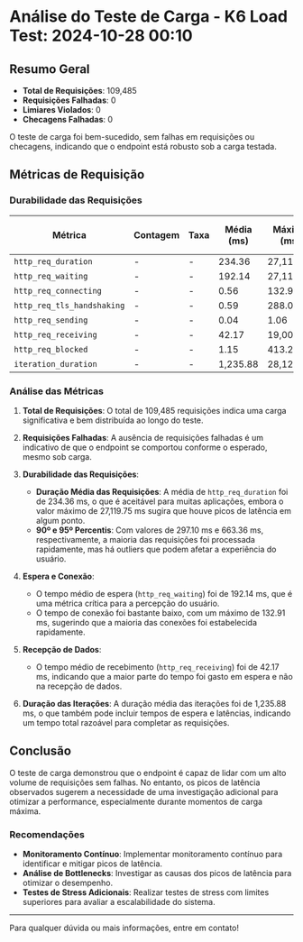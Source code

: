 # Análise do Teste de Carga - K6 Load Test: 2024-10-28 00:10

## Resumo Geral

- **Total de Requisições**: 109,485
- **Requisições Falhadas**: 0
- **Limiares Violados**: 0
- **Checagens Falhadas**: 0

O teste de carga foi bem-sucedido, sem falhas em requisições ou checagens, indicando que o endpoint está robusto sob a carga testada.

## Métricas de Requisição

### Durabilidade das Requisições

| Métrica                   | Contagem | Taxa | Média (ms) | Máximo (ms) | Mediana (ms) | Mínimo (ms) | 90º Percentil (ms) | 95º Percentil (ms) |
|--------------------------|----------|------|------------|-------------|---------------|-------------|---------------------|---------------------|
| `http_req_duration`      | -        | -    | 234.36     | 27,119.75   | 166.00        | 121.21      | 297.10              | 663.36              |
| `http_req_waiting`       | -        | -    | 192.14     | 27,119.68   | 156.03        | 121.10      | 228.77              | 267.37              |
| `http_req_connecting`    | -        | -    | 0.56       | 132.91      | -             | -           | -                   | -                   |
| `http_req_tls_handshaking`| -        | -    | 0.59       | 288.01      | -             | -           | -                   | -                   |
| `http_req_sending`       | -        | -    | 0.04       | 1.06        | 0.06          | -           | 0.08                | 0.09                |
| `http_req_receiving`     | -        | -    | 42.17      | 19,008.62   | -             | -           | 50.08               | 210.48              |
| `http_req_blocked`       | -        | -    | 1.15       | 413.26      | -             | -           | -                   | -                   |
| `iteration_duration`      | -        | -    | 1,235.88   | 28,120.13   | 1,167.91      | 1,121.36    | 1,311.68            | 1,663.64            |

### Análise das Métricas

1. **Total de Requisições**: O total de 109,485 requisições indica uma carga significativa e bem distribuída ao longo do teste.

2. **Requisições Falhadas**: A ausência de requisições falhadas é um indicativo de que o endpoint se comportou conforme o esperado, mesmo sob carga.

3. **Durabilidade das Requisições**:
   - **Duração Média das Requisições**: A média de `http_req_duration` foi de 234.36 ms, o que é aceitável para muitas aplicações, embora o valor máximo de 27,119.75 ms sugira que houve picos de latência em algum ponto.
   - **90º e 95º Percentis**: Com valores de 297.10 ms e 663.36 ms, respectivamente, a maioria das requisições foi processada rapidamente, mas há outliers que podem afetar a experiência do usuário.

4. **Espera e Conexão**:
   - O tempo médio de espera (`http_req_waiting`) foi de 192.14 ms, que é uma métrica crítica para a percepção do usuário.
   - O tempo de conexão foi bastante baixo, com um máximo de 132.91 ms, sugerindo que a maioria das conexões foi estabelecida rapidamente.

5. **Recepção de Dados**:
   - O tempo médio de recebimento (`http_req_receiving`) foi de 42.17 ms, indicando que a maior parte do tempo foi gasto em espera e não na recepção de dados.

6. **Duração das Iterações**: A duração média das iterações foi de 1,235.88 ms, o que também pode incluir tempos de espera e latências, indicando um tempo total razoável para completar as requisições.

## Conclusão

O teste de carga demonstrou que o endpoint é capaz de lidar com um alto volume de requisições sem falhas. No entanto, os picos de latência observados sugerem a necessidade de uma investigação adicional para otimizar a performance, especialmente durante momentos de carga máxima.

### Recomendações

- **Monitoramento Contínuo**: Implementar monitoramento contínuo para identificar e mitigar picos de latência.
- **Análise de Bottlenecks**: Investigar as causas dos picos de latência para otimizar o desempenho.
- **Testes de Stress Adicionais**: Realizar testes de stress com limites superiores para avaliar a escalabilidade do sistema.

---

Para qualquer dúvida ou mais informações, entre em contato!
